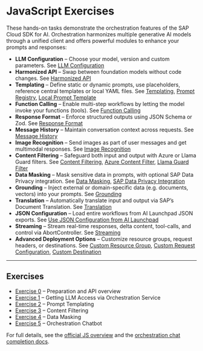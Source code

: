 # JavaScript Exercises

These hands-on tasks demonstrate the orchestration features of the SAP Cloud SDK for AI. Orchestration harmonizes multiple generative AI models through a unified client and offers powerful modules to enhance your prompts and responses:

- **LLM Configuration** – Choose your model, version and custom parameters.
  See [LLM Configuration](https://sap.github.io/ai-sdk/docs/js/orchestration/chat-completion#llm-configuration)
- **Harmonized API** – Swap between foundation models without code changes.
  See [Harmonized API](https://sap.github.io/ai-sdk/docs/js/orchestration/chat-completion#harmonized-api)
- **Templating** – Define static or dynamic prompts, use placeholders, reference central templates or local YAML files.
  See [Templating](https://sap.github.io/ai-sdk/docs/js/orchestration/chat-completion#templating), [Prompt Registry](https://sap.github.io/ai-sdk/docs/js/orchestration/chat-completion#prompt-registry), [Local Prompt Template](https://sap.github.io/ai-sdk/docs/js/orchestration/chat-completion#local-prompt-template)
- **Function Calling** – Enable multi-step workflows by letting the model invoke your functions (tools).
  See [Function Calling](https://sap.github.io/ai-sdk/docs/js/orchestration/chat-completion#function-calling)
- **Response Format** – Enforce structured outputs using JSON Schema or Zod.
  See [Response Format](https://sap.github.io/ai-sdk/docs/js/orchestration/chat-completion#response-format)
- **Message History** – Maintain conversation context across requests.
  See [Message History](https://sap.github.io/ai-sdk/docs/js/orchestration/chat-completion#message-history)
- **Image Recognition** – Send images as part of user messages and get multimodal responses.
  See [Image Recognition](https://sap.github.io/ai-sdk/docs/js/orchestration/chat-completion#image-recognition)
- **Content Filtering** – Safeguard both input and output with Azure or Llama Guard filters.
  See [Content Filtering](https://sap.github.io/ai-sdk/docs/js/orchestration/chat-completion#content-filtering), [Azure Content Filter](https://sap.github.io/ai-sdk/docs/js/orchestration/chat-completion#azure-content-filter), [Llama Guard Filter](https://sap.github.io/ai-sdk/docs/js/orchestration/chat-completion#llama-guard-filter)
- **Data Masking** – Mask sensitive data in prompts, with optional SAP Data Privacy integration.
  See [Data Masking](https://sap.github.io/ai-sdk/docs/js/orchestration/chat-completion#data-masking), [SAP Data Privacy Integration](https://sap.github.io/ai-sdk/docs/js/orchestration/chat-completion#sap-data-privacy-integration)
- **Grounding** – Inject external or domain-specific data (e.g. documents, vectors) into your prompts.
  See [Grounding](https://sap.github.io/ai-sdk/docs/js/orchestration/chat-completion#grounding)
- **Translation** – Automatically translate input and output via SAP’s Document Translation.
  See [Translation](https://sap.github.io/ai-sdk/docs/js/orchestration/chat-completion#translation)
- **JSON Configuration** – Load entire workflows from AI Launchpad JSON exports.
  See [Use JSON Configuration from AI Launchpad](https://sap.github.io/ai-sdk/docs/js/orchestration/chat-completion#use-json-configuration-from-ai-launchpad)
- **Streaming** – Stream real-time responses, delta content, tool-calls, and control via AbortController.
  See [Streaming](https://sap.github.io/ai-sdk/docs/js/orchestration/chat-completion#streaming)
- **Advanced Deployment Options** – Customize resource groups, request headers, or destinations.
  See [Custom Resource Group](https://sap.github.io/ai-sdk/docs/js/orchestration/chat-completion#custom-resource-group), [Custom Request Configuration](https://sap.github.io/ai-sdk/docs/js/orchestration/chat-completion#custom-request-configuration), [Custom Destination](https://sap.github.io/ai-sdk/docs/js/orchestration/chat-completion#custom-destination)

---

## Exercises

- [Exercise 0](./ex0/README.md) – Preparation and API overview
- [Exercise 1](./ex1/README.md) – Getting LLM Access via Orchestration Service
- [Exercise 2](./ex2/README.md) – Prompt Templating
- [Exercise 3](./ex3/README.md) – Content Filtering
- [Exercise 4](./ex4/README.md) – Data Masking
- [Exercise 5](./ex5/README.md) – Orchestration Chatbot

For full details, see the [official JS overview](https://sap.github.io/ai-sdk/docs/js/overview-cloud-sdk-for-ai-js) and the [orchestration chat completion docs](https://sap.github.io/ai-sdk/docs/js/orchestration/chat-completion).
